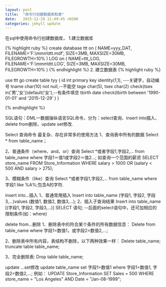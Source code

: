 ```yaml
---
layout: post
title:  "命令行创建数据库和表"
date:   2015-12-29 11:49:45 +0200
categories: jekyll update
---
```

   在sql中使用命令行创建数据库，
   1.建立数据库

{% highlight ruby %}
   create database ttt
	on
	(
	NAME=yyy_DAT,
	FILENAME='F:\mmm\ttt.mdf',
	SIZE=3MB,
	MAXSIZE=30MB,
	FILEGROWTH=10%
	)
	LOG on
	(
	NAME=ttt_LOG,
	FILENAME='F:\mmm\ttt.LOG',
	SIZE=3MB,
	MAXSIZE=30MB,
	FILEGROWTH=10%
	)
{% endhighlight %}
2. 建立数据表
{% highlight ruby %}
   
 use ttt
go
create table tyy
(
id int primary key identity(1,1),  ---关键字，自动编号
tname char(10) not null,--不能空
tage char(5),
tsex char(2) check(tsex in('男','女'))default('女'),--有条件填空
tbirth date check(tbirth between '1990-01-01' and '2015-12-29' )
)
 
{% endhighlight %}

SQL语句：DML—数据操纵语言SQL命令，分为：select查询、insert into插入、delete from删除、update set修改.

 Select 查询命令
最复杂、存在非常多的使用方法
1、查询表中所有的数据
Select  *  from  table_name；
 
2、普通条件（where、and、or）查询
Select *或者字段1,字段2,… from　table_name where 字段1＝值1或字段2＝值2…;
如查询一个范围的薪资
SELECT store_name FROM Store_Information WHERE salary > 1000 OR (salary < 500 AND salary > 275);
 
3、模糊条件（like）查询
Select *或者字段1,字段2,… from table_name where字段1 like %A%;包含A的字符.

 insert into…插入
1、普通常用插入
Insert into table_name (字段1, 字段2, 字段3,…)values (数值1, 数值2, 数值3,…);
2、插入子查询结果
Insert into table_name [(字段1, 字段2, 字段3,…)] SELECT 语句;
--后面的select语句中，还可加相应的限制条件(如：where)

delete from…删除
1、删除表中的符合某个条件的所有数据信息：
Delete from table_name where 字段1=数值1，或字段2=数值2,…;
 
2、删除表中所有内容，表结构不删除，以下两种效果一样：
Delete table_name;
truncate table table_name;
 
3、完全删除表:
Drop table table_name;

update …set修改
update table_name set 字段1=数值1 where 字段1=数值1, 字段2=数值2,…;
例如：
UPDATE Store_Information SET Sales = 500
WHERE store_name = "Los Angeles"
AND Date = "Jan-08-1999";


[jekyll-docs]: http://jekyllrb.com/docs/home
[jekyll-gh]:   https://github.com/jekyll/jekyll
[jekyll-talk]: https://talk.jekyllrb.com/
